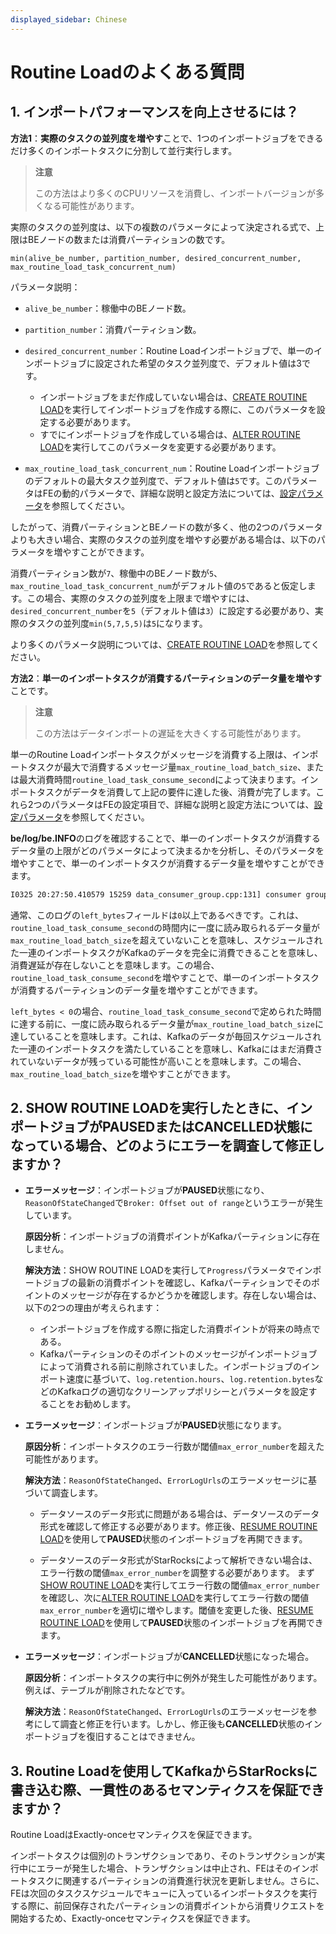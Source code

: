 ```yaml
---
displayed_sidebar: Chinese
---
```


# Routine Loadのよくある質問

## 1. インポートパフォーマンスを向上させるには？

**方法1**：**実際のタスクの並列度を増やす**ことで、1つのインポートジョブをできるだけ多くのインポートタスクに分割して並行実行します。

> **注意**
>
> この方法はより多くのCPUリソースを消費し、インポートバージョンが多くなる可能性があります。

実際のタスクの並列度は、以下の複数のパラメータによって決定される式で、上限はBEノードの数または消費パーティションの数です。

```Plain
min(alive_be_number, partition_number, desired_concurrent_number, max_routine_load_task_concurrent_num)
```

パラメータ説明：

- `alive_be_number`：稼働中のBEノード数。

- `partition_number`：消費パーティション数。

- `desired_concurrent_number`：Routine Loadインポートジョブで、単一のインポートジョブに設定された希望のタスク並列度で、デフォルト値は3です。
  - インポートジョブをまだ作成していない場合は、[CREATE ROUTINE LOAD](../../sql-reference/sql-statements/data-manipulation/CREATE_ROUTINE_LOAD.md)を実行してインポートジョブを作成する際に、このパラメータを設定する必要があります。
  - すでにインポートジョブを作成している場合は、[ALTER ROUTINE LOAD](../../sql-reference/sql-statements/data-manipulation/ALTER_ROUTINE_LOAD.md)を実行してこのパラメータを変更する必要があります。

- `max_routine_load_task_concurrent_num`：Routine Loadインポートジョブのデフォルトの最大タスク並列度で、デフォルト値は`5`です。このパラメータはFEの動的パラメータで、詳細な説明と設定方法については、[設定パラメータ](../../administration/FE_configuration.md#インポートとエクスポート)を参照してください。

したがって、消費パーティションとBEノードの数が多く、他の2つのパラメータよりも大きい場合、実際のタスクの並列度を増やす必要がある場合は、以下のパラメータを増やすことができます。

消費パーティション数が`7`、稼働中のBEノード数が`5`、`max_routine_load_task_concurrent_num`がデフォルト値の`5`であると仮定します。この場合、実際のタスクの並列度を上限まで増やすには、`desired_concurrent_number`を`5`（デフォルト値は`3`）に設定する必要があり、実際のタスクの並列度`min(5,7,5,5)`は`5`になります。

より多くのパラメータ説明については、[CREATE ROUTINE LOAD](../../sql-reference/sql-statements/data-manipulation/CREATE_ROUTINE_LOAD.md#例)を参照してください。

**方法2**：**単一のインポートタスクが消費するパーティションのデータ量を増やす**ことです。

> **注意**
>
> この方法はデータインポートの遅延を大きくする可能性があります。

単一のRoutine Loadインポートタスクがメッセージを消費する上限は、インポートタスクが最大で消費するメッセージ量`max_routine_load_batch_size`、または最大消費時間`routine_load_task_consume_second`によって決まります。インポートタスクがデータを消費して上記の要件に達した後、消費が完了します。これら2つのパラメータはFEの設定項目で、詳細な説明と設定方法については、[設定パラメータ](../../administration/FE_configuration.md#インポートとエクスポート)を参照してください。

**be/log/be.INFO**のログを確認することで、単一のインポートタスクが消費するデータ量の上限がどのパラメータによって決まるかを分析し、そのパラメータを増やすことで、単一のインポートタスクが消費するデータ量を増やすことができます。

```bash
I0325 20:27:50.410579 15259 data_consumer_group.cpp:131] consumer group done: 41448fb1a0ca59ad-30e34dabfa7e47a0. consume time(ms)=3261, received rows=179190, received bytes=9855450, eos: 1, left_time: -261, left_bytes: 514432550, blocking get time(us): 3065086, blocking put time(us): 24855
```

通常、このログの`left_bytes`フィールドは`0`以上であるべきです。これは、`routine_load_task_consume_second`の時間内に一度に読み取られるデータ量が`max_routine_load_batch_size`を超えていないことを意味し、スケジュールされた一連のインポートタスクがKafkaのデータを完全に消費できることを意味し、消費遅延が存在しないことを意味します。この場合、`routine_load_task_consume_second`を増やすことで、単一のインポートタスクが消費するパーティションのデータ量を増やすことができます。

`left_bytes < 0`の場合、`routine_load_task_consume_second`で定められた時間に達する前に、一度に読み取られるデータ量が`max_routine_load_batch_size`に達していることを意味します。これは、Kafkaのデータが毎回スケジュールされた一連のインポートタスクを満たしていることを意味し、Kafkaにはまだ消費されていないデータが残っている可能性が高いことを意味します。この場合、`max_routine_load_batch_size`を増やすことができます。

## 2. SHOW ROUTINE LOADを実行したときに、インポートジョブが**PAUSED**または**CANCELLED**状態になっている場合、どのようにエラーを調査して修正しますか？

- **エラーメッセージ**：インポートジョブが**PAUSED**状態になり、`ReasonOfStateChanged`で`Broker: Offset out of range`というエラーが発生しています。

  **原因分析**：インポートジョブの消費ポイントがKafkaパーティションに存在しません。

  **解決方法**：SHOW ROUTINE LOADを実行して`Progress`パラメータでインポートジョブの最新の消費ポイントを確認し、Kafkaパーティションでそのポイントのメッセージが存在するかどうかを確認します。存在しない場合は、以下の2つの理由が考えられます：

  - インポートジョブを作成する際に指定した消費ポイントが将来の時点である。
  - Kafkaパーティションのそのポイントのメッセージがインポートジョブによって消費される前に削除されていました。インポートジョブのインポート速度に基づいて、`log.retention.hours`、`log.retention.bytes`などのKafkaログの適切なクリーンアップポリシーとパラメータを設定することをお勧めします。

- **エラーメッセージ**：インポートジョブが**PAUSED**状態になります。

  **原因分析**：インポートタスクのエラー行数が閾値`max_error_number`を超えた可能性があります。

  **解決方法**：`ReasonOfStateChanged`、`ErrorLogUrls`のエラーメッセージに基づいて調査します。

  - データソースのデータ形式に問題がある場合は、データソースのデータ形式を確認して修正する必要があります。修正後、[RESUME ROUTINE LOAD](../../sql-reference/sql-statements/data-manipulation/RESUME_ROUTINE_LOAD.md)を使用して**PAUSED**状態のインポートジョブを再開できます。

  - データソースのデータ形式がStarRocksによって解析できない場合は、エラー行数の閾値`max_error_number`を調整する必要があります。
  まず[SHOW ROUTINE LOAD](../../sql-reference/sql-statements/data-manipulation/SHOW_ROUTINE_LOAD.md)を実行してエラー行数の閾値`max_error_number`を確認し、次に[ALTER ROUTINE LOAD](../../sql-reference/sql-statements/data-manipulation/ALTER_ROUTINE_LOAD.md)を実行してエラー行数の閾値`max_error_number`を適切に増やします。閾値を変更した後、[RESUME ROUTINE LOAD](../../sql-reference/sql-statements/data-manipulation/RESUME_ROUTINE_LOAD.md)を使用して**PAUSED**状態のインポートジョブを再開できます。

- **エラーメッセージ**：インポートジョブが**CANCELLED**状態になった場合。

  **原因分析**：インポートタスクの実行中に例外が発生した可能性があります。例えば、テーブルが削除されたなどです。
  
  **解決方法**：`ReasonOfStateChanged`、`ErrorLogUrls`のエラーメッセージを参考にして調査と修正を行います。しかし、修正後も**CANCELLED**状態のインポートジョブを復旧することはできません。

## 3. Routine Loadを使用してKafkaからStarRocksに書き込む際、一貫性のあるセマンティクスを保証できますか？

Routine LoadはExactly-onceセマンティクスを保証できます。

インポートタスクは個別のトランザクションであり、そのトランザクションが実行中にエラーが発生した場合、トランザクションは中止され、FEはそのインポートタスクに関連するパーティションの消費進行状況を更新しません。さらに、FEは次回のタスクスケジュールでキューに入っているインポートタスクを実行する際に、前回保存されたパーティションの消費ポイントから消費リクエストを開始するため、Exactly-onceセマンティクスを保証できます。
